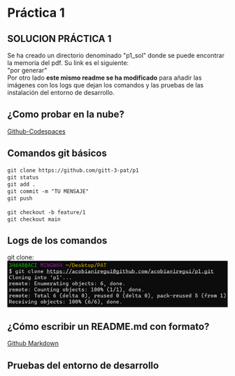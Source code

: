 # Práctica 1

## SOLUCION PRÁCTICA 1

Se ha creado un directorio denominado "p1_sol" donde se puede encontrar la memoria del pdf. Su link es el siguiente: <br>"por generar"<br> 
Por otro lado **este mismo readme se ha modificado** para añadir las imágenes con los logs que dejan los comandos y las pruebas de las instalación del entorno de desarrollo.

## ¿Como probar en la nube?

[Github-Codespaces](https://github.com/features/codespaces)

## Comandos git básicos

```
git clone https://github.com/gitt-3-pat/p1
git status
git add .
git commit -m "TU MENSAJE"
git push

git checkout -b feature/1
git checkout main
```
## Logs de los comandos
git clone:<br>
![Primera imagen](p1_sol/imagenes/f1.png)

## ¿Cómo escribir un README.md con formato?

[Github Markdown](https://docs.github.com/es/get-started/writing-on-github/getting-started-with-writing-and-formatting-on-github/basic-writing-and-formatting-syntax)

## Pruebas del entorno de desarrollo
